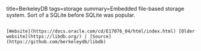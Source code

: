title=BerkeleyDB
tags=storage
summary=Embedded file-based storage system. Sort of a SQLite before SQLite was popular.
~~~~~~

[Website](https://docs.oracle.com/cd/E17076_04/html/index.html) [Older website](https://libdb.org/) | [Source](https://github.com/berkeleydb/libdb) 
